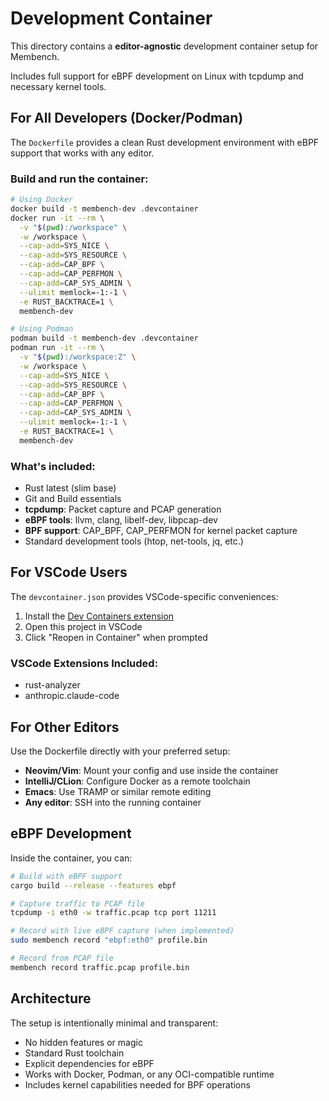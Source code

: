 # Development Container

This directory contains a **editor-agnostic** development container setup for Membench.

Includes full support for eBPF development on Linux with tcpdump and necessary kernel tools.

## For All Developers (Docker/Podman)

The `Dockerfile` provides a clean Rust development environment with eBPF support that works with any editor.

### Build and run the container:

```bash
# Using Docker
docker build -t membench-dev .devcontainer
docker run -it --rm \
  -v "$(pwd):/workspace" \
  -w /workspace \
  --cap-add=SYS_NICE \
  --cap-add=SYS_RESOURCE \
  --cap-add=CAP_BPF \
  --cap-add=CAP_PERFMON \
  --cap-add=CAP_SYS_ADMIN \
  --ulimit memlock=-1:-1 \
  -e RUST_BACKTRACE=1 \
  membench-dev

# Using Podman
podman build -t membench-dev .devcontainer
podman run -it --rm \
  -v "$(pwd):/workspace:Z" \
  -w /workspace \
  --cap-add=SYS_NICE \
  --cap-add=SYS_RESOURCE \
  --cap-add=CAP_BPF \
  --cap-add=CAP_PERFMON \
  --cap-add=CAP_SYS_ADMIN \
  --ulimit memlock=-1:-1 \
  -e RUST_BACKTRACE=1 \
  membench-dev
```

### What's included:

- Rust latest (slim base)
- Git and Build essentials
- **tcpdump**: Packet capture and PCAP generation
- **eBPF tools**: llvm, clang, libelf-dev, libpcap-dev
- **BPF support**: CAP_BPF, CAP_PERFMON for kernel packet capture
- Standard development tools (htop, net-tools, jq, etc.)

## For VSCode Users

The `devcontainer.json` provides VSCode-specific conveniences:

1. Install the [Dev Containers extension](https://marketplace.visualstudio.com/items?itemName=ms-vscode-remote.remote-containers)
2. Open this project in VSCode
3. Click "Reopen in Container" when prompted

### VSCode Extensions Included:

- rust-analyzer
- anthropic.claude-code

## For Other Editors

Use the Dockerfile directly with your preferred setup:

- **Neovim/Vim**: Mount your config and use inside the container
- **IntelliJ/CLion**: Configure Docker as a remote toolchain
- **Emacs**: Use TRAMP or similar remote editing
- **Any editor**: SSH into the running container

## eBPF Development

Inside the container, you can:

```bash
# Build with eBPF support
cargo build --release --features ebpf

# Capture traffic to PCAP file
tcpdump -i eth0 -w traffic.pcap tcp port 11211

# Record with live eBPF capture (when implemented)
sudo membench record "ebpf:eth0" profile.bin

# Record from PCAP file
membench record traffic.pcap profile.bin
```

## Architecture

The setup is intentionally minimal and transparent:

- No hidden features or magic
- Standard Rust toolchain
- Explicit dependencies for eBPF
- Works with Docker, Podman, or any OCI-compatible runtime
- Includes kernel capabilities needed for BPF operations
